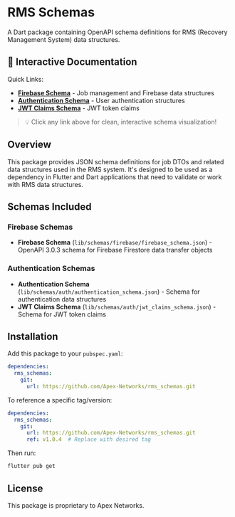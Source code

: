 # RMS Schemas

A Dart package containing OpenAPI schema definitions for RMS (Recovery Management System) data structures.

## 📖 Interactive Documentation

Quick Links:

- **[Firebase Schema](https://elements-demo.stoplight.io/?spec=https://raw.githubusercontent.com/Apex-Networks/rms_schemas/main/lib/schemas/firebase/firebase_schema.json)** - Job management and Firebase data structures
- **[Authentication Schema](https://elements-demo.stoplight.io/?spec=https://raw.githubusercontent.com/Apex-Networks/rms_schemas/main/lib/schemas/auth/authentication_schema.json)** - User authentication structures
- **[JWT Claims Schema](https://elements-demo.stoplight.io/?spec=https://raw.githubusercontent.com/Apex-Networks/rms_schemas/main/lib/schemas/auth/jwt_claims_schema.json)** - JWT token claims

> 💡 Click any link above for clean, interactive schema visualization!

## Overview

This package provides JSON schema definitions for job DTOs and related data structures used in the RMS system. It's designed to be used as a dependency in Flutter and Dart applications that need to validate or work with RMS data structures.

## Schemas Included

### Firebase Schemas

- **Firebase Schema** (`lib/schemas/firebase/firebase_schema.json`) - OpenAPI 3.0.3 schema for Firebase Firestore data transfer objects

### Authentication Schemas

- **Authentication Schema** (`lib/schemas/auth/authentication_schema.json`) - Schema for authentication data structures
- **JWT Claims Schema** (`lib/schemas/auth/jwt_claims_schema.json`) - Schema for JWT token claims

## Installation

Add this package to your `pubspec.yaml`:

```yaml
dependencies:
  rms_schemas:
    git:
      url: https://github.com/Apex-Networks/rms_schemas.git
```

To reference a specific tag/version:

```yaml
dependencies:
  rms_schemas:
    git:
      url: https://github.com/Apex-Networks/rms_schemas.git
      ref: v1.0.4  # Replace with desired tag
```

Then run:

```bash
flutter pub get
```

## License

This package is proprietary to Apex Networks.
